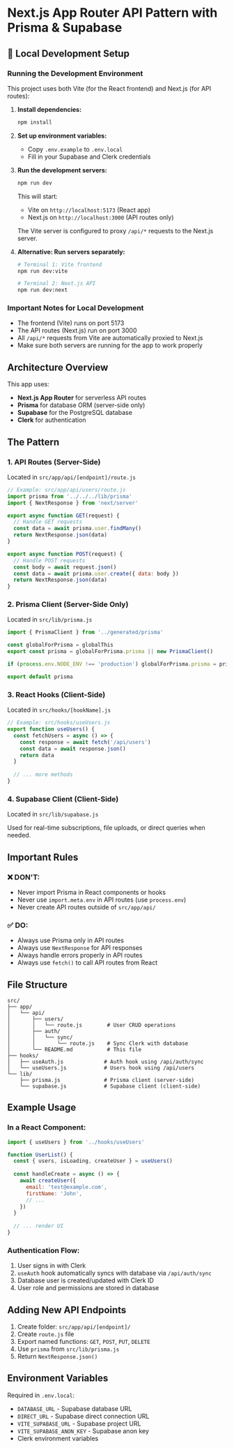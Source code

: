 # Next.js App Router API Pattern with Prisma & Supabase

## 🚀 Local Development Setup

### Running the Development Environment

This project uses both Vite (for the React frontend) and Next.js (for API routes):

1. **Install dependencies:**
   ```bash
   npm install
   ```

2. **Set up environment variables:**
   - Copy `.env.example` to `.env.local`
   - Fill in your Supabase and Clerk credentials

3. **Run the development servers:**
   ```bash
   npm run dev
   ```
   This will start:
   - Vite on `http://localhost:5173` (React app)
   - Next.js on `http://localhost:3000` (API routes only)
   
   The Vite server is configured to proxy `/api/*` requests to the Next.js server.

4. **Alternative: Run servers separately:**
   ```bash
   # Terminal 1: Vite frontend
   npm run dev:vite
   
   # Terminal 2: Next.js API
   npm run dev:next
   ```

### Important Notes for Local Development

- The frontend (Vite) runs on port 5173
- The API routes (Next.js) run on port 3000
- All `/api/*` requests from Vite are automatically proxied to Next.js
- Make sure both servers are running for the app to work properly

## Architecture Overview

This app uses:
- **Next.js App Router** for serverless API routes
- **Prisma** for database ORM (server-side only)
- **Supabase** for the PostgreSQL database
- **Clerk** for authentication

## The Pattern

### 1. API Routes (Server-Side)
Located in `src/app/api/[endpoint]/route.js`

```javascript
// Example: src/app/api/users/route.js
import prisma from '../../../lib/prisma'
import { NextResponse } from 'next/server'

export async function GET(request) {
  // Handle GET requests
  const data = await prisma.user.findMany()
  return NextResponse.json(data)
}

export async function POST(request) {
  // Handle POST requests
  const body = await request.json()
  const data = await prisma.user.create({ data: body })
  return NextResponse.json(data)
}
```

### 2. Prisma Client (Server-Side Only)
Located in `src/lib/prisma.js`

```javascript
import { PrismaClient } from '../generated/prisma'

const globalForPrisma = globalThis
export const prisma = globalForPrisma.prisma || new PrismaClient()

if (process.env.NODE_ENV !== 'production') globalForPrisma.prisma = prisma

export default prisma
```

### 3. React Hooks (Client-Side)
Located in `src/hooks/[hookName].js`

```javascript
// Example: src/hooks/useUsers.js
export function useUsers() {
  const fetchUsers = async () => {
    const response = await fetch('/api/users')
    const data = await response.json()
    return data
  }
  
  // ... more methods
}
```

### 4. Supabase Client (Client-Side)
Located in `src/lib/supabase.js`

Used for real-time subscriptions, file uploads, or direct queries when needed.

## Important Rules

### ❌ DON'T:
- Never import Prisma in React components or hooks
- Never use `import.meta.env` in API routes (use `process.env`)
- Never create API routes outside of `src/app/api/`

### ✅ DO:
- Always use Prisma only in API routes
- Always use `NextResponse` for API responses
- Always handle errors properly in API routes
- Always use `fetch()` to call API routes from React

## File Structure

```
src/
├── app/
│   └── api/
│       ├── users/
│       │   └── route.js        # User CRUD operations
│       ├── auth/
│       │   └── sync/
│       │       └── route.js    # Sync Clerk with database
│       └── README.md           # This file
├── hooks/
│   ├── useAuth.js             # Auth hook using /api/auth/sync
│   └── useUsers.js            # Users hook using /api/users
└── lib/
    ├── prisma.js              # Prisma client (server-side)
    └── supabase.js            # Supabase client (client-side)
```

## Example Usage

### In a React Component:

```javascript
import { useUsers } from '../hooks/useUsers'

function UserList() {
  const { users, isLoading, createUser } = useUsers()
  
  const handleCreate = async () => {
    await createUser({
      email: 'test@example.com',
      firstName: 'John',
      // ...
    })
  }
  
  // ... render UI
}
```

### Authentication Flow:

1. User signs in with Clerk
2. `useAuth` hook automatically syncs with database via `/api/auth/sync`
3. Database user is created/updated with Clerk ID
4. User role and permissions are stored in database

## Adding New API Endpoints

1. Create folder: `src/app/api/[endpoint]/`
2. Create `route.js` file
3. Export named functions: `GET`, `POST`, `PUT`, `DELETE`
4. Use `prisma` from `src/lib/prisma.js`
5. Return `NextResponse.json()`

## Environment Variables

Required in `.env.local`:
- `DATABASE_URL` - Supabase database URL
- `DIRECT_URL` - Supabase direct connection URL
- `VITE_SUPABASE_URL` - Supabase project URL
- `VITE_SUPABASE_ANON_KEY` - Supabase anon key
- Clerk environment variables 